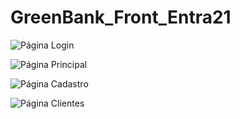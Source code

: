 # GreenBank_Front_Entra21
 ![Página Login](/M%C3%ADdias/Gifs/Login.gif)

 ![Página Principal](/M%C3%ADdias/Gifs/Principal.gif)

 ![Página Cadastro](/M%C3%ADdias/Gifs/Cadastrar.gif)

 ![Página Clientes](/M%C3%ADdias/Gifs/Clientes.gif)
